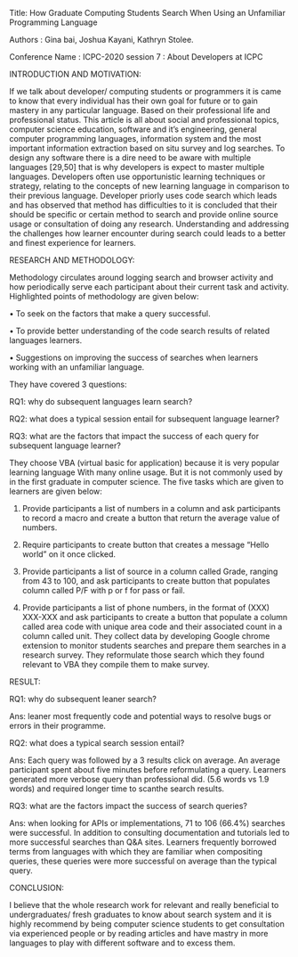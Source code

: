 Title: How Graduate Computing Students Search When Using an Unfamiliar Programming Language

 Authors : Gina bai, Joshua Kayani, Kathryn Stolee.

Conference Name : ICPC-2020 session 7 : About Developers at ICPC

INTRODUCTION AND MOTIVATION:

If we talk about developer/ computing students or programmers it is came  to know that every individual has their own goal for future or to gain mastery in any particular language. Based on their professional life and professional status.
This article is all about social and professional topics, computer science education, software and it’s engineering, general computer programming languages, information system and the most important information extraction based on situ survey and log searches.
To design any software there is a dire need to be aware with multiple languages [29,50] that is why developers is expect to master multiple languages. Developers often use opportunistic learning techniques or strategy, relating to the concepts of new learning language in comparison to their previous language.
Developer priorly uses code search which leads and has observed that method has difficulties to it is concluded that their should be specific or certain method to search and provide online source usage or consultation of doing any research. Understanding and addressing the challenges how learner encounter during search could leads to a better and finest experience for learners.

RESEARCH AND METHODOLOGY:

Methodology circulates around logging search and browser activity and how periodically serve each participant about their current task and activity. Highlighted points of methodology are given below:

•	To seek on the factors that make a query successful.

•	To provide better understanding of the code search results of related languages learners. 

•	Suggestions on improving the success of searches when learners working with an unfamiliar language.


They have covered 3 questions:

RQ1: why do subsequent languages learn search?

RQ2: what does a typical session entail for subsequent language learner?

RQ3: what are the factors that impact the success of each query for subsequent language learner?

They choose VBA (virtual basic for application) because it is very popular learning language 
With many online usage. But it is not commonly used by in the first graduate in computer science.
The five tasks which are given to learners are given below:

1.	Provide participants a list of numbers in a column and ask participants to record a macro and create a button that return the average value of numbers.

2.	Require participants to create button that creates a message “Hello world” on it once clicked.

3.	Provide participants a list of source in a column called Grade, ranging from 43 to 100, and ask participants to create button that populates column called P/F with p or f for pass or fail.

4.	Provide participants a list of phone numbers, in the format of (XXX) XXX-XXX and ask participants to create a button that populate a column called area code with unique area code and their associated count in a column called unit. They collect data by developing Google chrome extension to monitor students searches and prepare them searches in a research survey. They reformulate those search which they found relevant to VBA  they compile them to make survey.

RESULT:

RQ1: why do subsequent leaner search?

Ans: leaner most frequently code and potential ways to resolve bugs or errors in their programme.

RQ2: what does a typical search  session entail?

Ans: Each query was followed by a 3 results click on average. An average participant spent about five minutes before reformulating a query. Learners generated more verbose query than professional did. (5.6 words vs 1.9 words) and required longer time to scanthe search results.

RQ3: what are the factors impact the success of search queries?

Ans: when looking for APIs or implementations, 71 to 106 (66.4%) searches were successful. In addition to consulting documentation and tutorials led to more successful searches than Q&A sites. Learners frequently borrowed terms from languages with which they are familiar when compositing queries, these queries were more successful on average than the typical query.

CONCLUSION:

I believe that the whole research work for relevant and really beneficial to undergraduates/ fresh graduates to know about search system and it is highly recommend by being computer science students to get consultation via experienced people or by reading articles and have mastry in more languages to play with different software and to excess them.
